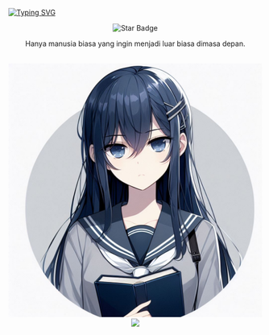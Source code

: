 [![Typing SVG](https://readme-typing-svg.demolab.com/?lines=Hello+My+Name+Is+Can+Pedia;I'am+a+Human)](https://git.io/typing-svg)

<div align="center">
<img src="https://img.shields.io/static/v1?label=%F0%9F%8C%9F&message=Let's%20Make%20It%20Work!&style=style=flat&color=8A2BE2" alt="Star Badge"/>

<br/>
  
<p align="center">
  Hanya manusia biasa yang ingin menjadi luar biasa dimasa depan.
</p>

<br/>
<div align="center">
  <img src="/OIG3 (3).jpeg" alt="Wallpaper" width="835">
</div>

<div align="center">
  <a href="https://github.com/CanPedia">
    <img src="https://skillicons.dev/icons?i=js,html,css,c,discord,github,ai,java,linkedin,mysql,nodejs,ps,php,pr,py,stackoverflow,twitter,vscode,codepen,wordpress" />
  </a>
</div>
